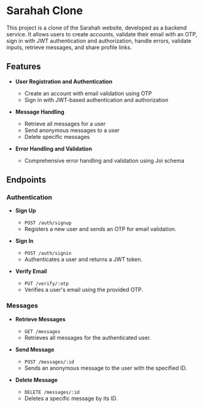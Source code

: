 # Sarahah Clone

This project is a clone of the Sarahah website, developed as a backend service. It allows users to create accounts, validate their email with an OTP, sign in with JWT authentication and authorization, handle errors, validate inputs, retrieve messages, and share profile links.

## Features

- **User Registration and Authentication**
  - Create an account with email validation using OTP
  - Sign in with JWT-based authentication and authorization

- **Message Handling**
  - Retrieve all messages for a user
  - Send anonymous messages to a user
  - Delete specific messages

- **Error Handling and Validation**
  - Comprehensive error handling and validation using Joi schema

## Endpoints

### Authentication

- **Sign Up**
  - `POST /auth/signup`
  - Registers a new user and sends an OTP for email validation.

- **Sign In**
  - `POST /auth/signin`
  - Authenticates a user and returns a JWT token.

- **Verify Email**
  - `PUT /verify/:otp`
  - Verifies a user's email using the provided OTP.

### Messages

- **Retrieve Messages**
  - `GET /messages`
  - Retrieves all messages for the authenticated user.

- **Send Message**
  - `POST /messages/:id`
  - Sends an anonymous message to the user with the specified ID.

- **Delete Message**
  - `DELETE /messages/:id`
  - Deletes a specific message by its ID.
